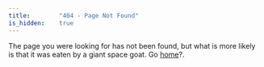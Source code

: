 ```yaml
---
title:        "404 - Page Not Found"
is_hidden:    true
---
```


The page you were looking for has not been found, but what is more likely is that it was eaten by a giant space goat. Go [home](/)?.
